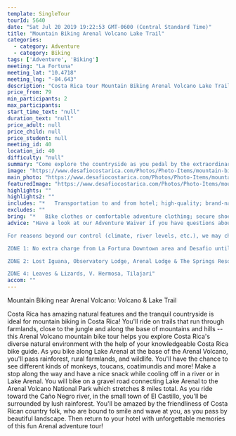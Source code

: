 ```yaml
---
template: SingleTour
tourId: 5640
date: "Sat Jul 20 2019 19:22:53 GMT-0600 (Central Standard Time)"
title: "Mountain Biking Arenal Volcano Lake Trail"
categories: 
  - category: Adventure
  - category: Biking
tags: ['Adventure', 'Biking']
meeting: "La Fortuna"
meeting_lat: "10.4718"
meeting_lng: "-84.643"
description: "Costa Rica tour Mountain Biking Arenal Volcano Lake Trail, id 5640"
price_from: 79
min_participants: 2
max_participants: 
start_time_text: "null"
duration_text: "null"
price_adult: null
price_child: null
price_student: null
meeting_id: 40
location_id: 40
difficulty: "null"
summary: "Come explore the countryside as you pedal by the extraordinary scenery of the Arenal Volcano! Costa Rica is famous for mountain biking because of it's beautiful scenery and varity of trails. In fact, world renown adventure races like Ruta de los Conquistadores take place here! On this tour, we’ll ride along beginner/intermediate-level rolling hills with surrounding views of the breathtaking Arenal Volcano and spectacular jungle."
image: "https://www.desafiocostarica.com/Photos/Photo-Items/mountain-biking-in-arenal-volcano--lake-trail-moderate-1406322713.jpg"
main_photo: "https://www.desafiocostarica.com/Photos/Photo-Items/mountain-biking-in-arenal-volcano--lake-trail-moderate-1406322713.jpg"
featuredImage: "https://www.desafiocostarica.com/Photos/Photo-Items/mountain-biking-in-arenal-volcano--lake-trail-moderate-1406322713.jpg"
highlights: ""
highlights2: ""
includes: "*   Transportation to and from hotel; high-quality; brand-name mountain bikes; gloves; helmet; bilingual guide; snack"
excludes: ""
bring: "*   Bike clothes or comfortable adventure clothing; secure shoes; sunscreen"
advice: "Have a look at our Adventure Waiver if you have questions about our Costa Rica adventure tour policies.

For reasons beyond our control (climate, river levels, etc.), we may change to a more-suitable tour with an equal or similar adventure-appeal or offer other tour options so you don't miss out on a fun day in Costa Rica. We reserve the right to cancel a trip due to unfavorable conditions & will only run a tour according to our policies. Full refund is given if (on rare occasion) no tour is run. We pride ourselves in one of the most customer-friendly reservations policies in the market.This adventure involves some inherent risk and physical exertion, so you must be in good physical conditions!NOTE: We have an extra transport charge for hotels outside of our normal pick-up Zone 1. The pick-up areas are arranged as:

ZONE 1: No extra charge from La Fortuna Downtown area and Desafio until Tabacon Hot Springs

ZONE 2: Lost Iguana, Observatory Lodge, Arenal Lodge & The Springs Resort: ZONE 3: Rancho Margot, Linda Vista, Arenal Vista Lodge

ZONE 4: Leaves & Lizards, V. Hermosa, Tilajari"
accom: ""
---
```

Mountain Biking near Arenal Volcano: Volcano & Lake Trail

Costa Rica has amazing natural features and the tranquil countryside is ideal for mountain biking in Costa Rica! You'll ride on trails that run through farmlands, close to the jungle and along the base of mountains and hills -- this Arenal Volcano mountain bike tour helps you explore Costa Rica's diverse natural environment with the help of your knowledgeable Costa Rica bike guide. As you bike along Lake Arenal at the base of the Arenal Volcano, you'll pass rainforest, rural farmlands, and wildlife. You'll have the chance to see different kinds of monkeys, toucans, coatimundis and more! Make a stop along the way and have a nice snack while cooling off in a river or in Lake Arenal. You will bike on a gravel road connecting Lake Arenal to the Arenal Volcano National Park which stretches 8 miles total. As you ride toward the Caño Negro river, in the small town of El Castillo, you'll be surrounded by lush rainforest. You'll be amazed by the friendliness of Costa Rican country folk, who are bound to smile and wave at you, as you pass by beautiful landscape. Then return to your hotel with unforgettable memories of this fun Arenal adventure tour!
